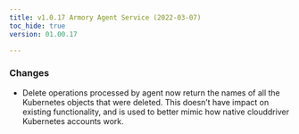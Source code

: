 ```yaml
---
title: v1.0.17 Armory Agent Service (2022-03-07)
toc_hide: true
version: 01.00.17

---
```


### Changes

* Delete operations processed by agent now return the names of all the Kubernetes objects that were deleted. This doesn’t have impact on existing functionality, and is used to better mimic how native clouddriver Kubernetes accounts work.
